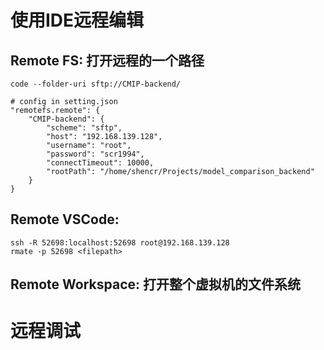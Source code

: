 # 使用IDE远程编辑
## Remote FS: 打开远程的一个路径
```
code --folder-uri sftp://CMIP-backend/

# config in setting.json
"remotefs.remote": {
    "CMIP-backend": {
        "scheme": "sftp",
        "host": "192.168.139.128",
        "username": "root",
        "password": "scr1994",
        "connectTimeout": 10000,
        "rootPath": "/home/shencr/Projects/model_comparison_backend"
    }
}
```

## Remote VSCode: 
```
ssh -R 52698:localhost:52698 root@192.168.139.128
rmate -p 52698 <filepath>
```

## Remote Workspace: 打开整个虚拟机的文件系统

# 远程调试
